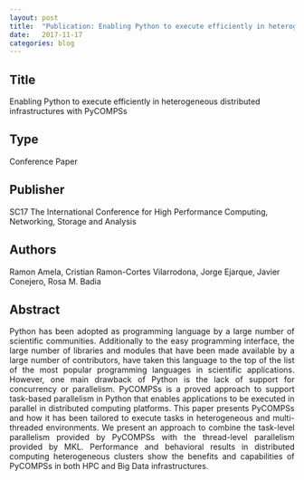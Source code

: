 ```yaml
---
layout: post
title:  "Publication: Enabling Python to execute efficiently in heterogeneous distributed infrastructures with PyCOMPSs"
date:   2017-11-17 
categories: blog
---
```


<h2>Title</h2> 
Enabling Python to execute efficiently in heterogeneous distributed infrastructures with PyCOMPSs

<h2>Type</h2> 
Conference Paper

<h2>Publisher</h2> 
SC17 The International Conference for High Performance Computing, Networking, Storage and Analysis

<h2>Authors</h2> 
Ramon Amela, Cristian Ramon-Cortes Vilarrodona, Jorge Ejarque, Javier Conejero, Rosa M. Badia

<h2>Abstract</h2> 
<p align="justify">
Python has been adopted as programming language by a large number of scientific communities. Additionally to the easy programming interface, the large number of libraries and modules that have been made available by a large number of contributors, have taken this language to the top of the list of the most popular programming languages in scientific applications. However, one main drawback of Python is the lack of support for concurrency or parallelism. PyCOMPSs is a proved approach to support task-based parallelism in Python that enables applications to be executed in parallel in distributed computing platforms. This paper presents PyCOMPSs and how it has been tailored to execute tasks in heterogeneous and multi-threaded environments. We present an approach to combine the task-level parallelism provided by PyCOMPSs with the thread-level parallelism provided by MKL. Performance and behavioral results in distributed computing heterogeneous clusters show the benefits and capabilities of PyCOMPSs in both HPC and Big Data infrastructures.
</p>

